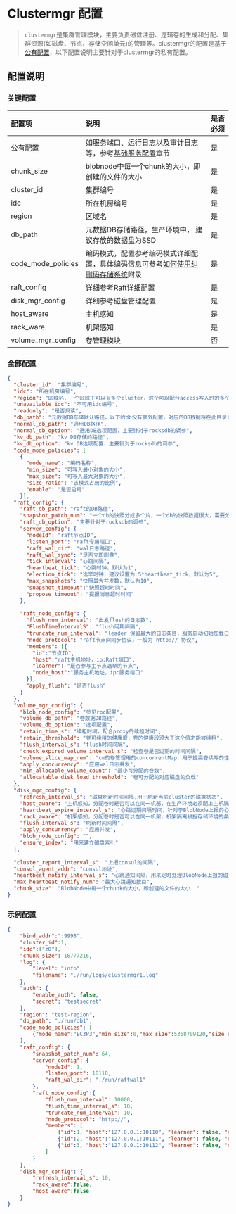 # Clustermgr 配置

> `clustermgr`是集群管理模块，主要负责磁盘注册、逻辑卷的生成和分配、集群资源(如磁盘、节点、存储空间单元)的管理等。clustermgr的配置是基于[公有配置](./base.md)，以下配置说明主要针对于clustermgr的私有配置。

## 配置说明
### 关键配置

| 配置项                | 说明                                                                           | 是否必须 |
|:-------------------|:-----------------------------------------------------------------------------|:-----|
| 公有配置               | 如服务端口、运行日志以及审计日志等，参考[基础服务配置](./base.md)章节                                    | 是    |
| chunk_size         | blobnode中每一个chunk的大小，即创建的文件的大小                                               | 是    |
| cluster_id         | 集群编号                                                                         | 是    |
| idc                | 所在机房编号                                                                       | 是    |
| region             | 区域名                                                                          | 是    |
| db_path            | 元数据DB存储路径，生产环境中， 建议存放的数据盘为SSD                                                | 是    |
| code_mode_policies | 编码模式，配置参考编码模式详细配置，具体编码信息可参考[如何使用纠删码存储系统](../../../user-guide/blobstore.md)附录 | 是    |
| raft_config        | 详细参考Raft详细配置                                                                 | 是    |
| disk_mgr_config    | 详细参考磁盘管理配置                                                                   | 是    |
| host_aware         | 主机感知                                                                         | 是    |
| rack_ware          | 机架感知                                                                         | 是    |
| volume_mgr_config  | 卷管理模块                                                                        | 否    |


### 全部配置
```json
{
  "cluster_id": "集群编号",
  "idc": "所在机房编号",
  "region": "区域名，一个区域下可以有多个cluster，这个可以配合access写入时的多个区域多cluster的选择",
  "unavailable_idc": "不可用idc编号",
  "readonly": "是否只读",
  "db_path": "元数据DB存储默认路径，以下的db没有额外配置，对应的DB数据将在此目录自动创建目录",
  "normal_db_path": "通用DB路径",
  "normal_db_option": "通用DB选项配置，主要针对于rocksdb的调参",
  "kv_db_path": "kv DB存储的路径",
  "kv_db_option": "kv DB选项配置，主要针对于rocksdb的调参",
  "code_mode_policies": [
    {
      "mode_name": "编码名称",
      "min_size": "可写入最小对象的大小",
      "max_size": "可写入最大对象的大小",
      "size_ratio": "该模式占用的比例",
      "enable": "是否启用"
    }],
  "raft_config": {
    "raft_db_path": "raft的DB路径",
    "snapshot_patch_num": "一个db的快照分成多个片，一个db的快照数据很大，需要分成多个片来发送",
    "raft_db_option": "主要针对于rocksdb的调参",
    "server_config": {
      "nodeId": "raft节点ID",
      "listen_port": "raft专用端口",
      "raft_wal_dir": "wal日志路径",
      "raft_wal_sync": "是否立即刷盘",
      "tick_interval": "心跳间隔",
      "heartbeat_tick": "心跳时钟，默认为1",
      "election_tick": "选举时钟，建议设置为 5*heartbeat_tick，默认为5",
      "max_snapshots": "快照最大并发数，默认为10",
      "snapshot_timeout":"快照超时时间",
      "propose_timeout": "提报消息超时时间"
    },
    
    "raft_node_config": {
      "flush_num_interval": "出发flush的日志数",
      "FlushTimeIntervalS": "flush周期间隔",
      "truncate_num_interval": "leader 保留最大的日志条目，服务启动初始加载日志条目的数目，又可以理解为leader和follower的日志条目的差额，超过这个值日志同步需要走快照同步，因而这个值一般保留10万以上",
      "node_protocol": "raft节点间同步协议，一般为 http:// 协议",
      "members": [{
        "id":"节点ID", 
        "host":"raft主机地址，ip:Raft端口", 
        "learner": "是否参与主节点选举的节点", 
        "node_host":"服务主机地址，ip:服务端口"
      }],
      "apply_flush": "是否flush"
    }
  },
  "volume_mgr_config": {
    "blob_node_config": "参见rpc配置",
    "volume_db_path": "卷数据DB路径",
    "volume_db_option": "选项配置",
    "retain_time_s": "续租时间，配合proxy的续租时间",
    "retain_threshold": "卷可续租的健康度，卷的健康段须大于这个值才能被续租",
    "flush_interval_s": "flush时间间隔",
    "check_expired_volume_interval_s": "检查卷是否过期的时间间隔",
    "volume_slice_map_num": "cm的卷管理用的concurrentMap，用于提高卷读写的性能,这个值决定将所有卷分到所少个map里面管理",
    "apply_concurrency": "应用wal日志并发",
    "min_allocable_volume_count": "最小可分配的卷数",
    "allocatable_disk_load_threshold": "卷可分配的对应磁盘的负载"
  },
  "disk_mgr_config": {
    "refresh_interval_s": "磁盘刷新时间间隔,用于刷新当前cluster的磁盘状态",
    "host_aware": "主机感知，分配卷时是否可以在同一机器，在生产环境必须配上主机隔离",
    "heartbeat_expire_interval_s": "心跳过期间隔时间，针对于BlobNode上报的心跳时间", 
    "rack_aware": "机架感知，分配卷时是否可以在同一机架，机架隔离根据存储环境的条件进行配置",
    "flush_interval_s": "刷新时间间隔",
    "apply_concurrency": "应用并发",
    "blob_node_config": "",
    "ensure_index": "用来建立磁盘索引"
  },
  
  "cluster_report_interval_s": "上报consul的间隔",
  "consul_agent_addr": "consul地址",
  "heartbeat_notify_interval_s": "心跳通知间隔，用来定时处理BlobNode上报的磁盘信息，这个时间许小于BlobNode上报的时间间隔，避免磁盘心跳超时过期",
  "max_heartbeat_notify_num": "最大心跳通知数目",
  "chunk_size": "BlobNode中每一个chunk的大小，即创建的文件的大小  "
}
```


### 示例配置
```json
{
    "bind_addr":":9998",
    "cluster_id":1,
    "idc":["z0"],
    "chunk_size": 16777216,
    "log": {
        "level": "info",
        "filename": "./run/logs/clustermgr1.log"
    },
    "auth": {
        "enable_auth": false,
        "secret": "testsecret"
    },
    "region": "test-region",
    "db_path": "./run/db1",
    "code_mode_policies": [
        {"mode_name":"EC3P3","min_size":0,"max_size":5368709120,"size_ratio":1,"enable":true}
    ],
    "raft_config": {
        "snapshot_patch_num": 64,
        "server_config": {
            "nodeId": 1,
            "listen_port": 10110,
            "raft_wal_dir": "./run/raftwal1"
        },
        "raft_node_config":{
            "flush_num_interval": 10000,
            "flush_time_interval_s": 10,
            "truncate_num_interval": 10,
            "node_protocol": "http://",
            "members": [
                {"id":1, "host":"127.0.0.1:10110", "learner": false, "node_host":"127.0.0.1:9998"},
                {"id":2, "host":"127.0.0.1:10111", "learner": false, "node_host":"127.0.0.1:9999"},
                {"id":3, "host":"127.0.0.1:10112", "learner": false, "node_host":"127.0.0.1:10000"}
            ]
        }
    },
    "disk_mgr_config": {
        "refresh_interval_s": 10,
        "rack_aware":false,
        "host_aware":false
    }
}
```